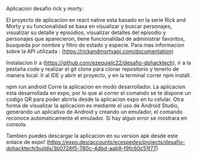 Aplicacion desafio rick y morty:  

El proyecto de aplicacion en react native esta basado en la serie Rick and Morty y su funcionalidad se basa en visualizar y buscar personajes, visualizar su detalle y episodios, visualizar detalles del episodio y personajes que aparecieron, tiene funcionalidad de administrar favoritos, busqueda por nombre y filtro de estado y especie.
Para mas informacion sobre la API utilizada : (https://rickandmortyapi.com/documentation)

Instalacion
Ir a (https://github.com/ezequielc22/desafio-dohacktech), ir a la pestaña code y realizar el git clone para clonar repositorio y tenerlo de manera local. Ir al IDE y abrir el proyecto, y en la terminal correr npm install.

npm run android
Corre la aplicacion en modo desarrollador.
La aplicacion esta desarrollada en expo, por lo que al correr el comando se te dispone un codigo QR para poder abrirla desde la aplicacion expo en tu celular.
Otra forma de visualizar la aplicacion es mediante el uso de Android Studio, generando un aplicativo de Android y creando un emulador, el comando reconoce automaticamente el emulador.
Si hay algun error se mostrara en consola.

Tambien puedes descargar la aplicacion en su version apk desde este enlace de expo! (https://expo.dev/accounts/ecespedes/projects/desafio-dohacktech/builds/3b0728f5-780c-4dbd-aab9-f9fc60c51f77)
